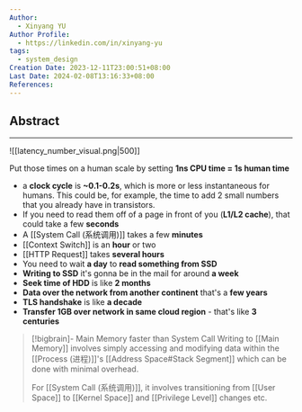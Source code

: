 ```yaml
---
Author:
  - Xinyang YU
Author Profile:
  - https://linkedin.com/in/xinyang-yu
tags:
  - system_design
Creation Date: 2023-12-11T23:00:51+08:00
Last Date: 2024-02-08T13:16:33+08:00
References: 
---
```

## Abstract
---
![[latency_number_visual.png|500]]

Put those times on a human scale by setting **1ns CPU time = 1s human time**
- a **clock cycle** is **~0.1-0.2s**, which is more or less instantaneous for humans. This could be, for example, the time to add 2 small numbers that you already have in transistors.
- If you need to read them off of a page in front of you (**L1/L2 cache**), that could take a few **seconds**
- A [[System Call (系统调用)]] takes a few **minutes**
- [[Context Switch]] is an **hour** or two
- [[HTTP Request]] takes **several hours**
- You need to wait **a day** to **read something from SSD**
- **Writing to SSD** it's gonna be in the mail for around **a week**
- **Seek time of HDD** is like **2 months**
- **Data over the network from another continent** that's a **few years**
- **TLS handshake** is like **a decade**
- **Transfer 1GB over network in same cloud region** - that's like **3 centuries**


>[!bigbrain]- Main Memory faster than System Call
> Writing to [[Main Memory]] involves simply accessing and modifying data within the [[Process (进程)]]'s [[Address Space#Stack Segment]] which can be done with minimal overhead.
> 
> For [[System Call (系统调用)]], it involves transitioning from [[User Space]] to [[Kernel Space]] and [[Privilege Level]] changes etc.